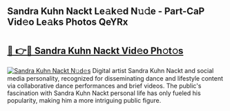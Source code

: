 ## Sandra Kuhn Nackt Le𝚊k𝚎d N𝚞𝚍e - Part-CaP Vid𝚎o Le𝚊ks Photos QeYRx

# <h2><a href="http://fb34knx.evod.top/?m=Sandra+Kuhn+Nackt">🔗 👉🔴 Sandra Kuhn Nackt Vid𝚎o Ph𝚘t𝚘s</a></h2>

[![Sandra Kuhn Nackt N𝚞d𝚎s](https://i.imgur.com/8V9OHl7.gif)](http://fb34knx.evod.top/?m=Sandra+Kuhn+Nackt)
Digital artist Sandra Kuhn Nackt and social media personality, recognized for disseminating dance and lifestyle content via collaborative dance performances and brief videos. The public's fascination with Sandra Kuhn Nackt personal life has only fueled his popularity, making him a more intriguing public figure. 
